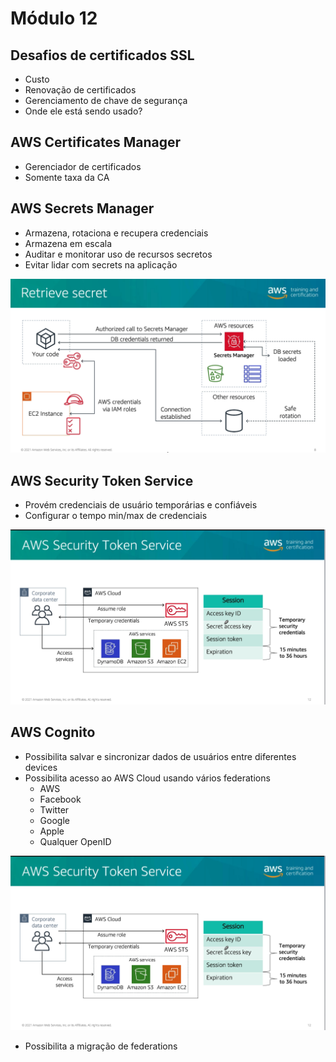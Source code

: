# Módulo 12

## Desafios de certificados SSL
- Custo
- Renovação de certificados
- Gerenciamento de chave de segurança
- Onde ele está sendo usado?

## AWS Certificates Manager
- Gerenciador de certificados
- Somente taxa da CA

## AWS Secrets Manager
- Armazena, rotaciona e recupera credenciais
- Armazena em escala
- Auditar e monitorar uso de recursos secretos
- Evitar lidar com secrets na aplicação

![picture 14](images/9e7fc9c044045062ae82cf27d985089260b82166146ccf4caab6cc4929a9617d.png)  

## AWS Security Token Service
- Provém credenciais de usuário temporárias e confiáveis
- Configurar o tempo min/max de credenciais

![picture 15](images/a8663a7f0dce75bfae9a6908e307fcde359b2257bd1fe5d0be4ba63397ee56f2.png)  


## AWS Cognito
- Possibilita salvar e sincronizar dados de usuários entre diferentes devices
- Possibilita acesso ao AWS Cloud usando vários federations
  - AWS
  - Facebook
  - Twitter
  - Google
  - Apple
  - Qualquer OpenID

![picture 17](images/a8663a7f0dce75bfae9a6908e307fcde359b2257bd1fe5d0be4ba63397ee56f2.png)  

- Possibilita a migração de federations